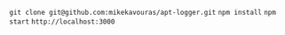 `git clone git@github.com:mikekavouras/apt-logger.git`
`npm install`
`npm start`
`http://localhost:3000`
